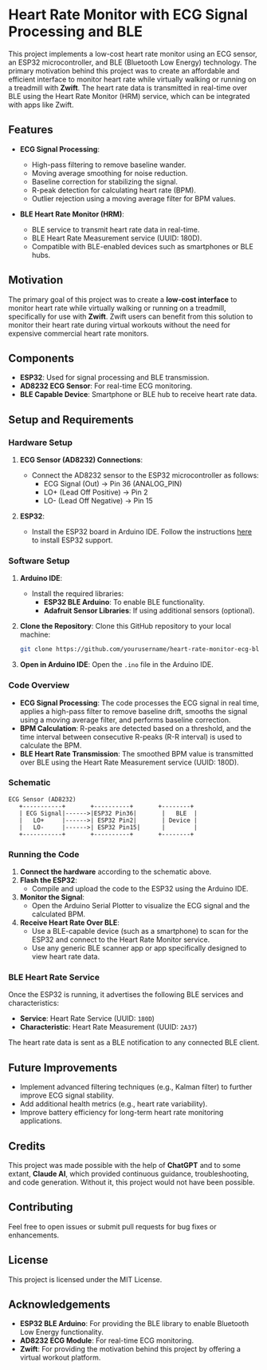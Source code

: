 # Heart Rate Monitor with ECG Signal Processing and BLE

This project implements a low-cost heart rate monitor using an ECG sensor, an ESP32 microcontroller, and BLE (Bluetooth Low Energy) technology. The primary motivation behind this project was to create an affordable and efficient interface to monitor heart rate while virtually walking or running on a treadmill with **Zwift**. The heart rate data is transmitted in real-time over BLE using the Heart Rate Monitor (HRM) service, which can be integrated with apps like Zwift.

## Features

- **ECG Signal Processing**:
  - High-pass filtering to remove baseline wander.
  - Moving average smoothing for noise reduction.
  - Baseline correction for stabilizing the signal.
  - R-peak detection for calculating heart rate (BPM).
  - Outlier rejection using a moving average filter for BPM values.

- **BLE Heart Rate Monitor (HRM)**:
  - BLE service to transmit heart rate data in real-time.
  - BLE Heart Rate Measurement service (UUID: 180D).
  - Compatible with BLE-enabled devices such as smartphones or BLE hubs.

## Motivation

The primary goal of this project was to create a **low-cost interface** to monitor heart rate while virtually walking or running on a treadmill, specifically for use with **Zwift**. Zwift users can benefit from this solution to monitor their heart rate during virtual workouts without the need for expensive commercial heart rate monitors.

## Components

- **ESP32**: Used for signal processing and BLE transmission.
- **AD8232 ECG Sensor**: For real-time ECG monitoring.
- **BLE Capable Device**: Smartphone or BLE hub to receive heart rate data.

## Setup and Requirements

### Hardware Setup

1. **ECG Sensor (AD8232) Connections**:
   - Connect the AD8232 sensor to the ESP32 microcontroller as follows:
     - ECG Signal (Out) -> Pin 36 (ANALOG_PIN)
     - LO+ (Lead Off Positive) -> Pin 2
     - LO- (Lead Off Negative) -> Pin 15

2. **ESP32**:
   - Install the ESP32 board in Arduino IDE. Follow the instructions [here](https://docs.espressif.com/projects/arduino-esp32/en/latest/) to install ESP32 support.

### Software Setup

1. **Arduino IDE**:
   - Install the required libraries:
     - **ESP32 BLE Arduino**: To enable BLE functionality.
     - **Adafruit Sensor Libraries**: If using additional sensors (optional).

2. **Clone the Repository**:
   Clone this GitHub repository to your local machine:
   ```bash
   git clone https://github.com/yourusername/heart-rate-monitor-ecg-ble.git
   ```

3. **Open in Arduino IDE**:
   Open the `.ino` file in the Arduino IDE.

### Code Overview

- **ECG Signal Processing**: The code processes the ECG signal in real time, applies a high-pass filter to remove baseline drift, smooths the signal using a moving average filter, and performs baseline correction.
- **BPM Calculation**: R-peaks are detected based on a threshold, and the time interval between consecutive R-peaks (R-R interval) is used to calculate the BPM.
- **BLE Heart Rate Transmission**: The smoothed BPM value is transmitted over BLE using the Heart Rate Measurement service (UUID: 180D).

### Schematic

```
ECG Sensor (AD8232)
   +-----------+       +----------+       +--------+
   | ECG Signal|------>|ESP32 Pin36|       |   BLE  |
   |   LO+     |------>| ESP32 Pin2|       | Device |
   |   LO-     |------>| ESP32 Pin15|      |        |
   +-----------+       +----------+       +--------+
```

### Running the Code

1. **Connect the hardware** according to the schematic above.
2. **Flash the ESP32**:
   - Compile and upload the code to the ESP32 using the Arduino IDE.
3. **Monitor the Signal**:
   - Open the Arduino Serial Plotter to visualize the ECG signal and the calculated BPM.
4. **Receive Heart Rate Over BLE**:
   - Use a BLE-capable device (such as a smartphone) to scan for the ESP32 and connect to the Heart Rate Monitor service.
   - Use any generic BLE scanner app or app specifically designed to view heart rate data.

### BLE Heart Rate Service

Once the ESP32 is running, it advertises the following BLE services and characteristics:
- **Service**: Heart Rate Service (UUID: `180D`)
- **Characteristic**: Heart Rate Measurement (UUID: `2A37`)

The heart rate data is sent as a BLE notification to any connected BLE client.

## Future Improvements

- Implement advanced filtering techniques (e.g., Kalman filter) to further improve ECG signal stability.
- Add additional health metrics (e.g., heart rate variability).
- Improve battery efficiency for long-term heart rate monitoring applications.

## Credits

This project was made possible with the help of **ChatGPT** and to some extant, **Claude AI**, which provided continuous guidance, troubleshooting, and code generation. Without it, this project would not have been possible.

## Contributing

Feel free to open issues or submit pull requests for bug fixes or enhancements.

## License

This project is licensed under the MIT License.

## Acknowledgements

- **ESP32 BLE Arduino**: For providing the BLE library to enable Bluetooth Low Energy functionality.
- **AD8232 ECG Module**: For real-time ECG monitoring.
- **Zwift**: For providing the motivation behind this project by offering a virtual workout platform.
